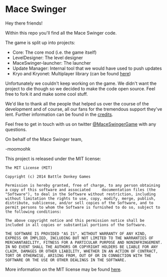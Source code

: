 Mace Swinger
============

Hey there friends!

Within this repo you'll find all the Mace Swinger code.

The game is split up into projects:

* Core: The core mod (i.e. the game itself)
* LevelDesigner: The level designer
* MaceSwinger-launcher: The launcher
* Update Manager: Internal tool that we would have used to push updates
* Kryo and Kryonet: Multiplayer library (can be found [here](https://github.com/EsotericSoftware/kryo))

Unfortunately we couldn't keep working on the game. We didn't want the project to die though so we decided to make the code open source. Feel free to fork it and make some cool stuff.

We'd like to thank all the people that helped us over the course of the development and of course, all our fans for the tremendous support they've lent. Further information can be found in the [credits](https://github.com/MaceSwinger/Mace-Swinger/blob/master/CREDITS.md).

Feel free to get in touch with us on twitter [@MaceSwingerGame](https://twitter.com/MaceSwingerGame) with any questions.

On behalf of the Mace Swinger team,

-moomoohk

This project is released under the MIT license:

    The MIT License (MIT)
    
    Copyright (c) 2014 Battle Donkey Games
    
    Permission is hereby granted, free of charge, to any person obtaining a copy of this software and associated     documentation files (the "Software"), to deal in the Software without restriction, including without limitation the rights to use, copy, modify, merge, publish, distribute, sublicense, and/or sell copies of the Software, and to permit persons to whom the Software is furnished to do so, subject to the following conditions:
    
    The above copyright notice and this permission notice shall be included in all copies or substantial portions of the Software.
    
    THE SOFTWARE IS PROVIDED "AS IS", WITHOUT WARRANTY OF ANY KIND, EXPRESS OR IMPLIED, INCLUDING BUT NOT LIMITED TO THE WARRANTIES OF MERCHANTABILITY, FITNESS FOR A PARTICULAR PURPOSE AND NONINFRINGEMENT. IN NO EVENT SHALL THE AUTHORS OR COPYRIGHT HOLDERS BE LIABLE FOR ANY CLAIM, DAMAGES OR OTHER LIABILITY, WHETHER IN AN ACTION OF CONTRACT, TORT OR OTHERWISE, ARISING FROM, OUT OF OR IN CONNECTION WITH THE SOFTWARE OR THE USE OR OTHER DEALINGS IN THE SOFTWARE.

More information on the MIT license may be found [here](https://tldrlegal.com/license/mit-license).

